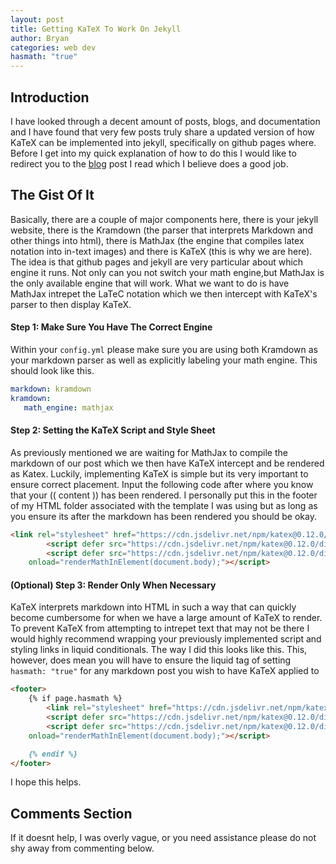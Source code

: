 ```yaml
---
layout: post
title: Getting KaTeX To Work On Jekyll
author: Bryan
categories: web dev
hasmath: "true"
---
```

## Introduction
I have looked through a decent amount of posts, blogs, and documentation and I have found that very few posts truly share a updated version of how KaTeX can be implemented into jekyll, specifically on github pages where. Before I get into my quick explanation of how to do this I would like to redirect you to the [blog](https://codewrites.me/jekyll/katex/blog/2020/08/26/use-katex-gh-pages/) post I read which I believe does a good job. 

## The Gist Of It
Basically, there are a couple of major components here, there is your jekyll website, there is the Kramdown (the parser that interprets Markdown and other things into html), there is MathJax (the engine that compiles latex notation into in-text images) and there is KaTeX (this is why we are here). The idea is that github pages and jekyll are very particular about which engine it runs. Not only can you not switch your math engine,but MathJax is the only available engine that will work. What we want to do is have MathJax intrepet the LaTeC notation which we then intercept with KaTeX's parser to then display KaTeX.

#### Step 1: Make Sure You Have The Correct Engine 
Within your `config.yml` please make sure you are using both Kramdown as your markdown parser as well as explicitly labeling your math engine. This should look like this.
```yml
markdown: kramdown
kramdown:
   math_engine: mathjax
```

#### Step 2: Setting the KaTeX Script and Style Sheet
As previously mentioned we are waiting for MathJax to compile the markdown of our post which we then have KaTeX intercept and be rendered as Katex. Luckily, implementing KaTeX is simple but its very important to ensure correct placement. Input the following code after where you know that your (( content )) has been rendered. I personally put this in the footer of my HTML folder associated with the template I was using but as long as you ensure its after the markdown has been rendered you should be okay.
```html
<link rel="stylesheet" href="https://cdn.jsdelivr.net/npm/katex@0.12.0/dist/katex.min.css" integrity="sha384-AfEj0r4/OFrOo5t7NnNe46zW/tFgW6x/bCJG8FqQCEo3+Aro6EYUG4+cU+KJWu/X" crossorigin="anonymous">
        <script defer src="https://cdn.jsdelivr.net/npm/katex@0.12.0/dist/katex.min.js" integrity="sha384-g7c+Jr9ZivxKLnZTDUhnkOnsh30B4H0rpLUpJ4jAIKs4fnJI+sEnkvrMWph2EDg4" crossorigin="anonymous"></script>
        <script defer src="https://cdn.jsdelivr.net/npm/katex@0.12.0/dist/contrib/auto-render.min.js" integrity="sha384-mll67QQFJfxn0IYznZYonOWZ644AWYC+Pt2cHqMaRhXVrursRwvLnLaebdGIlYNa" crossorigin="anonymous"
    onload="renderMathInElement(document.body);"></script>
```

#### (Optional) Step 3: Render Only When Necessary 
KaTeX interprets markdown into HTML in such a way that can quickly become cumbersome for when we have a large amount of KaTeX to render. To prevent KaTeX from attempting to intrepet text that may not be there I would highly recommend wrapping your previously implemented script and styling links in liquid conditionals. The way I did this looks like this. This, however, does mean you will have to ensure the liquid tag of setting `hasmath: "true"` for any markdown post you wish to have KaTeX applied to 
```md
<footer>
	{% if page.hasmath %}
        <link rel="stylesheet" href="https://cdn.jsdelivr.net/npm/katex@0.12.0/dist/katex.min.css" integrity="sha384-AfEj0r4/OFrOo5t7NnNe46zW/tFgW6x/bCJG8FqQCEo3+Aro6EYUG4+cU+KJWu/X" crossorigin="anonymous">
        <script defer src="https://cdn.jsdelivr.net/npm/katex@0.12.0/dist/katex.min.js" integrity="sha384-g7c+Jr9ZivxKLnZTDUhnkOnsh30B4H0rpLUpJ4jAIKs4fnJI+sEnkvrMWph2EDg4" crossorigin="anonymous"></script>
        <script defer src="https://cdn.jsdelivr.net/npm/katex@0.12.0/dist/contrib/auto-render.min.js" integrity="sha384-mll67QQFJfxn0IYznZYonOWZ644AWYC+Pt2cHqMaRhXVrursRwvLnLaebdGIlYNa" crossorigin="anonymous"
    onload="renderMathInElement(document.body);"></script>

	{% endif %}
</footer>
``` 

I hope this helps.

## Comments Section
If it doesnt help, I was overly vague, or you need assistance please do not shy away from commenting below.